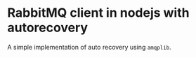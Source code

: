 # RabbitMQ client in nodejs with autorecovery

A simple implementation of auto recovery using `amqplib`.
